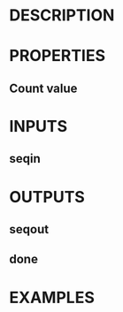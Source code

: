 # DESCRIPTION

# PROPERTIES

## Count value

# INPUTS

## seqin

# OUTPUTS

## seqout

## done

# EXAMPLES
